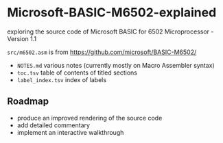 # Microsoft-BASIC-M6502-explained
exploring the source code of Microsoft BASIC for 6502 Microprocessor - Version 1.1 

`src/m6502.asm` is from https://github.com/microsoft/BASIC-M6502/

- `NOTES.md` various notes (currently mostly on Macro Assembler syntax)
- `toc.tsv` table of contents of titled sections
- `label_index.tsv` index of labels

## Roadmap

- produce an improved rendering of the source code
- add detailed commentary
- implement an interactive walkthrough
